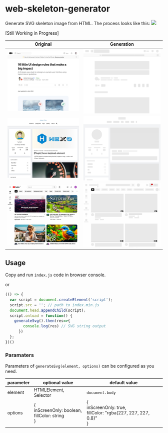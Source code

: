 # web-skeleton-generator
Generate SVG skeleton image from HTML.
The process looks like this:
![](https://r2-assets.lynan.cn/u/ezgif-4-a36ef92550-f4jtgy.gif)

[Still Working in Progress]


| Original | Generation |
|--------|-------|
| ![](https://github.com/LynanBreeze/web-skeleton-generator/blob/main/public/imgs/medium_before.jpg?raw=true)     | ![](https://github.com/LynanBreeze/web-skeleton-generator/blob/main/public/imgs/medium.svg?raw=true)     |
| ![](https://github.com/LynanBreeze/web-skeleton-generator/blob/main/public/imgs/lynan_before.jpg?raw=true)      | ![](https://github.com/LynanBreeze/web-skeleton-generator/blob/main/public/imgs/lynan_after.jpg?raw=true)     |
| ![](https://github.com/LynanBreeze/web-skeleton-generator/blob/main/public/imgs/youtube_before.jpg?raw=true)      | ![](https://github.com/LynanBreeze/web-skeleton-generator/blob/main/public/imgs/youtube_after.jpg?raw=true)     |

## Usage

Copy and run `index.js` code in browser console.

or

```javascript
(() => {
  var script = document.createElement('script');
  script.src = ''; // path to index.min.js
  document.head.appendChild(script);
  script.onload = function() {
    generateSvg().then(res=>{
        console.log(res) // SVG string output
      })
  };
})()
```

### Paramaters

Parameters of `generateSvg(element, options)` can be configured as you need.

| parameter | optional value                    | default value                                |
|-----------|-----------------------------------|----------------------------------------------|
| element       | HTMLElement, Selector             | `document.body`                              |
| options   | {<br>    inScreenOnly: boolean,<br> fillColor: string<br>} | {<br>    inScreenOnly: true,<br>fillColor: "rgba(227, 227, 227, 0.8)"<br>}<br> |
